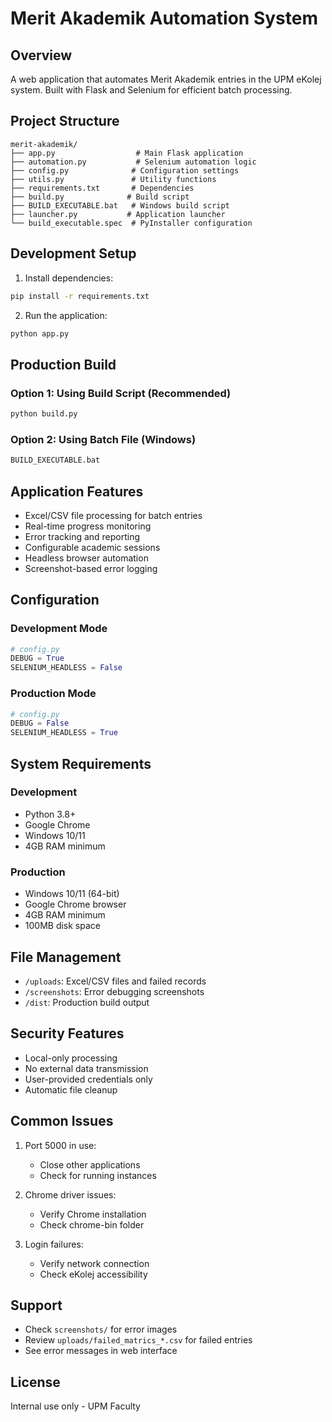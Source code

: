 # Merit Akademik Automation System

## Overview

A web application that automates Merit Akademik entries in the UPM eKolej system. Built with Flask and Selenium for efficient batch processing.

## Project Structure

```
merit-akademik/
├── app.py                  # Main Flask application
├── automation.py           # Selenium automation logic
├── config.py              # Configuration settings
├── utils.py               # Utility functions
├── requirements.txt       # Dependencies
├── build.py              # Build script
├── BUILD_EXECUTABLE.bat   # Windows build script
├── launcher.py           # Application launcher
└── build_executable.spec  # PyInstaller configuration
```

## Development Setup

1. Install dependencies:
```bash
pip install -r requirements.txt
```

2. Run the application:
```bash
python app.py
```

## Production Build

### Option 1: Using Build Script (Recommended)
```bash
python build.py
```

### Option 2: Using Batch File (Windows)
```bash
BUILD_EXECUTABLE.bat
```

## Application Features

- Excel/CSV file processing for batch entries
- Real-time progress monitoring
- Error tracking and reporting
- Configurable academic sessions
- Headless browser automation
- Screenshot-based error logging

## Configuration

### Development Mode
```python
# config.py
DEBUG = True
SELENIUM_HEADLESS = False
```

### Production Mode
```python
# config.py
DEBUG = False
SELENIUM_HEADLESS = True
```

## System Requirements

### Development
- Python 3.8+
- Google Chrome
- Windows 10/11
- 4GB RAM minimum

### Production
- Windows 10/11 (64-bit)
- Google Chrome browser
- 4GB RAM minimum
- 100MB disk space

## File Management

- `/uploads`: Excel/CSV files and failed records
- `/screenshots`: Error debugging screenshots
- `/dist`: Production build output

## Security Features

- Local-only processing
- No external data transmission
- User-provided credentials only
- Automatic file cleanup

## Common Issues

1. Port 5000 in use:
   - Close other applications
   - Check for running instances

2. Chrome driver issues:
   - Verify Chrome installation
   - Check chrome-bin folder

3. Login failures:
   - Verify network connection
   - Check eKolej accessibility

## Support

- Check `screenshots/` for error images
- Review `uploads/failed_matrics_*.csv` for failed entries
- See error messages in web interface

## License

Internal use only - UPM Faculty  